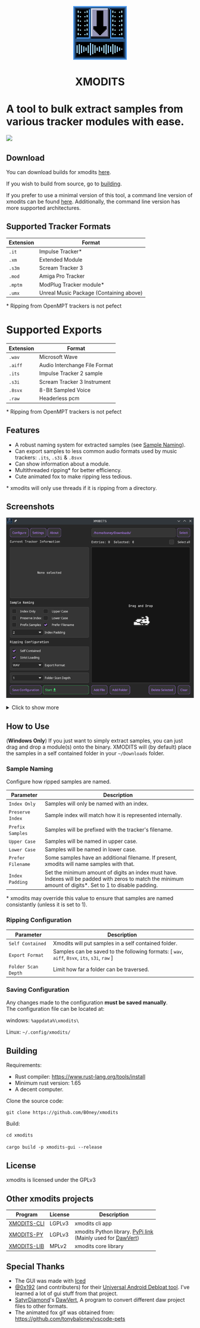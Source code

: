 <div align="center">
<img alt="XMODITS Logo" src="icon.png">     
<!-- I could do with an improved logo tbh -->

# XMODITS
</div>

# A tool to bulk extract samples from various tracker modules with ease.

<a href="https://github.com/iced-rs/iced">
  <img src="https://gist.githubusercontent.com/hecrj/ad7ecd38f6e47ff3688a38c79fd108f0/raw/74384875ecbad02ae2a926425e9bcafd0695bade/color.svg" width="130px">
</a>

## Download
You can download builds for xmodits [here](https://github.com/B0ney/xmodits/releases).

If you wish to build from source, go to [building](#building).

If you prefer to use a minimal version of this tool, a command line version of xmodits can be found [here](https://github.com/B0ney/xmodits-cli). Additionally, the command line version has more supported architectures. 

## Supported Tracker Formats
| Extension | Format | 
| - | - |
| ``.it`` | Impulse Tracker* |
| ``.xm`` | Extended Module | 
| ``.s3m`` | Scream Tracker 3 |
| ``.mod`` | Amiga Pro Tracker |
| ``.mptm`` | ModPlug Tracker module* |
| ``.umx`` | Unreal Music Package (Containing above) |

\* Ripping from OpenMPT trackers is not pefect 

# Supported Exports
| Extension | Format |
|-|-|
|``.wav``| Microsoft Wave|
|``.aiff``| Audio Interchange File Format |
|``.its``| Impulse Tracker 2 sample |
|``.s3i``| Scream Tracker 3 Instrument |
|``.8svx``| 8-Bit Sampled Voice |
|``.raw``| Headerless pcm |

\* Ripping from OpenMPT trackers is not pefect 


## Features
<!-- * Sample previewing  (0.12.0)-->
* A robust naming system for extracted samples (see [Sample Naming](#sample-naming)).
* Can export samples to less common audio formats used by music trackers: ``.its``, ``.s3i`` & ``.8svx``
* Can show information about a module.
* Multithreaded ripping* for better efficiency.
* Cute animated fox to make ripping less tedious.
<!-- * Resuming -->
<!-- * History -->

\* xmodits will only use threads if it is ripping from a directory.

## Screenshots
![xmodits gui](./screenshots/home.png)
<details>
<summary>Click to show more</summary>

![xmodits gui](./screenshots/selection.png)
![xmodits gui](./screenshots/ripping.png)

Click [here](./screenshots/README.md) for different themes

</details>

## How to Use
(**Windows Only**) If you just want to simply extract samples, you can just drag and drop a module(s) onto the binary. XMODITS will (by default) place the samples in a self contained folder in your ```~/Downloads``` folder.

### Sample Naming
Configure how ripped samples are named.

|Parameter| Description|
|--|--|
| ``Index Only`` | Samples will only be named with an index. |
| ``Preserve Index`` | Sample index will match how it is represented internally. |
| ``Prefix Samples`` | Samples will be prefixed with the tracker's filename. |
| ``Upper Case`` | Samples will be named in upper case.|
| ``Lower Case`` | Samples will be named in lower case.|
| ``Prefer Filename`` | Some samples have an additional filename. If present, xmodits will name samples with that. |
| ``Index Padding`` | Set the minimum amount of digits an index must have. Indexes will be padded with zeros to match the minimum amount of digits*. Set to 1 to disable padding.|

\* xmodits may override this value to ensure that samples are named consistantly (unless it is set to 1).

### Ripping Configuration

|Parameter| Description|
|--|--|
| ``Self Contained`` | Xmodits will put samples in a self contained folder.|
| ``Export Format`` | Samples can be saved to the following formats: [ ``wav``, ``aiff``, ``8svx``, ``its``, ``s3i``, ``raw`` ]|
| ``Folder Scan Depth`` | Limit how far a folder can be traversed. |


### Saving Configuration
Any changes made to the configuration **must be saved manually**.<br>The configuration file can be located at:

windows:
```%appdata%\xmodits\```

Linux:
```~/.config/xmodits/```

<!-- ## Resources
The resources that made this project possible can be found [here](./resources/). -->

## Building
Requirements:
* Rust compiler: https://www.rust-lang.org/tools/install
* Minimum rust version: 1.65
* A decent computer. 

Clone the source code:
```shell
git clone https://github.com/B0ney/xmodits
```

Build:
```shell
cd xmodits

cargo build -p xmodits-gui --release
```

## License
xmodits is licensed under the GPLv3

## Other xmodits projects

|Program| License|Description|
|--|--|--|
|[XMODITS-CLI](https://github.com/B0ney/xmodits-cli) | LGPLv3 | xmodits cli app|
|[XMODITS-PY](https://github.com/B0ney/xmodits-py) | LGPLv3 | xmodits Python library. [PyPi link](pypi.org/project/xmodits-py/) <br> (Mainly used for [DawVert](https://github.com/SatyrDiamond/DawVert))<br> |
|[XMODITS-LIB](https://github.com/B0ney/xmodits-lib) | MPLv2 | xmodits core library|

## Special Thanks
- The GUI was made with [Iced](https://github.com/iced-rs/iced)
- [@0x192](https://github.com/0x192) (and contributers) for their [Universal Android Debloat tool](https://github.com/0x192/universal-android-debloater/). I've learned a lot of gui stuff from that project.
- [SatyrDiamond](https://github.com/SatyrDiamond)'s [DawVert](https://github.com/SatyrDiamond/DawVert), A program to convert different daw project files to other formats. 
- The animated fox gif was obtained from: https://github.com/tonybaloney/vscode-pets